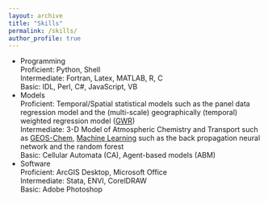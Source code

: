 ```yaml
---
layout: archive
title: "Skills"
permalink: /skills/
author_profile: true
---
```


<!-- {% include base_path %} -->

- Programming<br/>
  Proficient: Python, Shell<br/>
  Intermediate: Fortran, Latex, MATLAB, R, C<br/>
  Basic: IDL, Perl, C#, JavaScript, VB
- Models<br/>
  Proficient: Temporal/Spatial statistical models such as the panel data regression model and the (multi-scale) geographically (temporal) weighted regression model ([GWR](https://github.com/pysal))<br/>
  Intermediate: 3-D Model of Atmospheric Chemistry and Transport such as [GEOS-Chem](http://acmg.seas.harvard.edu/geos/), [Machine Learning](https://scikit-learn.org/stable/) such as the back propagation neural network and the random forest<br/>
  Basic: Cellular Automata (CA), Agent-based models (ABM)
- Software<br/>
  Proficient: ArcGIS Desktop, Microsoft Office<br/>
  Intermediate: Stata, ENVI, CorelDRAW<br/>
  Basic: Adobe Photoshop

